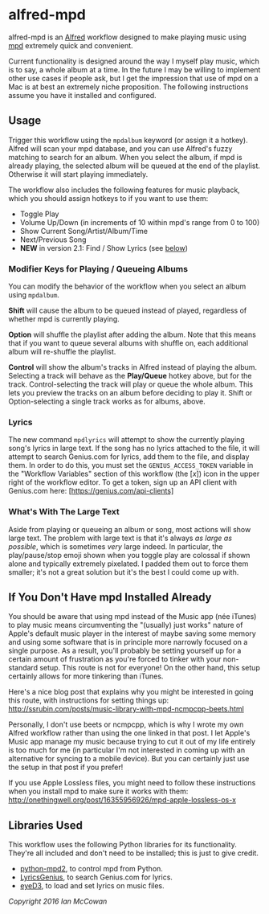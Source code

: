 # alfred-mpd

alfred-mpd is an [Alfred](http://www.alfredapp.com/) workflow designed to make
playing music using [mpd](https://www.musicpd.org) extremely quick and convenient.

Current functionality is designed around the way I myself play music, which is to
say, a whole album at a time. In the future I may be willing to implement other
use cases if people ask, but I get the impression that use of mpd on a Mac is
at best an extremely niche proposition. The following instructions assume you have
it installed and configured.

## Usage

Trigger this workflow using the `mpdalbum` keyword (or assign it a hotkey).
Alfred will scan your mpd database,
and you can use Alfred's fuzzy matching to search for an album.
When you select the album, if mpd is already playing,
the selected album will be queued at the end of the playlist.
Otherwise it will start playing immediately.

The workflow also includes the following features for music playback,
which you should assign hotkeys to if you want to use them:
* Toggle Play
* Volume Up/Down (in increments of 10 within mpd's range from 0 to 100)
* Show Current Song/Artist/Album/Time
* Next/Previous Song
* **NEW** in version 2.1: Find / Show Lyrics (see [below](#lyrics))

### Modifier Keys for Playing / Queueing Albums

You can modify the behavior of the workflow when you select an album using `mpdalbum`.

**Shift** will cause the album to be queued instead of played, regardless of
whether mpd is currently playing.

**Option** will shuffle the playlist after adding the album. Note that this means that
if you want to queue several albums with shuffle on, each additional album will re-shuffle
the playlist.

**Control** will show the album's tracks in Alfred instead of playing the album.
Selecting a track will behave as the **Play/Queue** hotkey above, but for the track.
Control-selecting the track will play or queue the whole album. This lets you preview
the tracks on an album before deciding to play it. Shift or Option-selecting a single track
works as for albums, above.

### Lyrics

The new command `mpdlyrics` will attempt to show the currently playing song's lyrics in large text.
If the song has no lyrics attached to the file,
it will attempt to search Genius.com for lyrics, add them to the file, and display them.
In order to do this, you must set the `GENIUS_ACCESS_TOKEN` variable in the "Workflow Variables"
section of this workflow (the \[_x_\]) icon in the upper right of the workflow editor.
To get a token, sign up an API client with Genius.com here: [https://genius.com/api-clients]

### What's With The Large Text

Aside from playing or queueing an album or song, most actions will show large text.
The problem with large text is that it's always _as large as possible_,
which is sometimes _very_ large indeed.
In particular, the play/pause/stop emoji shown when you toggle play
are colossal if shown alone and typically extremely pixelated.
I padded them out to force them smaller;
it's not a great solution but it's the best I could come up with.

## If You Don't Have mpd Installed Already

You should be aware that using mpd instead of the Music app (née iTunes) to play music
means circumventing the "(usually) just works" nature of Apple's default music player
in the interest of maybe saving some memory
and using some software that is in principle more narrowly focused on a single purpose.
As a result, you'll probably be setting yourself up for a certain amount of frustration
as you're forced to tinker with your non-standard setup.
This route is not for everyone!
On the other hand, this setup certainly allows for more tinkering than iTunes.

Here's a nice blog post that explains why you might be interested in going
this route, with instructions for setting things up:
http://ssrubin.com/posts/music-library-with-mpd-ncmpcpp-beets.html

Personally, I don't use beets or ncmpcpp, which is why I wrote my own
Alfred workflow rather than using the one linked in that post.
I let Apple's Music app manage my music because trying to cut it out of my life entirely
is too much for me
(in particular I'm not interested in coming up with an alternative for syncing to a mobile device).
But you can certainly just use the setup in that post if you prefer!

If you use Apple Lossless files, you might need to follow these instructions
when you install mpd to make sure it works with them:
http://onethingwell.org/post/16355956926/mpd-apple-lossless-os-x

## Libraries Used

This workflow uses the following Python libraries for its functionality.
They're all included and don't need to be installed; this is just to give credit.

* [python-mpd2](https://github.com/Mic92/python-mpd2), to control mpd from Python.
* [LyricsGenius](https://github.com/johnwmillr/LyricsGenius), to search Genius.com for lyrics.
* [eyeD3](https://github.com/nicfit/eyeD3), to load and set lyrics on music files.


*Copyright 2016 Ian McCowan*  
